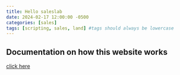 ```yaml
---
title: Hello saleslab
date: 2024-02-17 12:00:00 -0500
categories: [sales]
tags: [scripting, sales, land] #tags should always be lowercase
---
```


## Documentation on how this website works

[click here](https://chirpy.cotes.page/posts/getting-started/#option-1-using-the-chirpy-starter)
